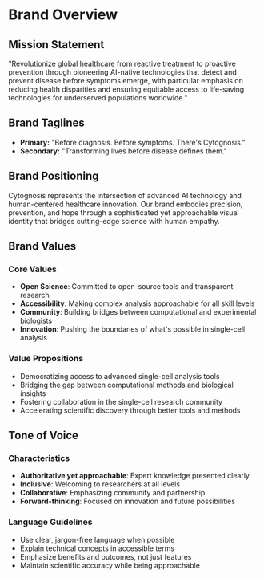 # Brand Overview

## Mission Statement
"Revolutionize global healthcare from reactive treatment to proactive prevention through pioneering AI-native technologies that detect and prevent disease before symptoms emerge, with particular emphasis on reducing health disparities and ensuring equitable access to life-saving technologies for underserved populations worldwide."

## Brand Taglines
- **Primary:** "Before diagnosis. Before symptoms. There's Cytognosis."
- **Secondary:** "Transforming lives before disease defines them."

## Brand Positioning
Cytognosis represents the intersection of advanced AI technology and human-centered healthcare innovation. Our brand embodies precision, prevention, and hope through a sophisticated yet approachable visual identity that bridges cutting-edge science with human empathy.

## Brand Values

### Core Values
- **Open Science**: Committed to open-source tools and transparent research
- **Accessibility**: Making complex analysis approachable for all skill levels
- **Community**: Building bridges between computational and experimental biologists
- **Innovation**: Pushing the boundaries of what's possible in single-cell analysis

### Value Propositions
- Democratizing access to advanced single-cell analysis tools
- Bridging the gap between computational methods and biological insights
- Fostering collaboration in the single-cell research community
- Accelerating scientific discovery through better tools and methods

## Tone of Voice

### Characteristics
- **Authoritative yet approachable**: Expert knowledge presented clearly
- **Inclusive**: Welcoming to researchers at all levels
- **Collaborative**: Emphasizing community and partnership
- **Forward-thinking**: Focused on innovation and future possibilities

### Language Guidelines
- Use clear, jargon-free language when possible
- Explain technical concepts in accessible terms
- Emphasize benefits and outcomes, not just features
- Maintain scientific accuracy while being approachable
